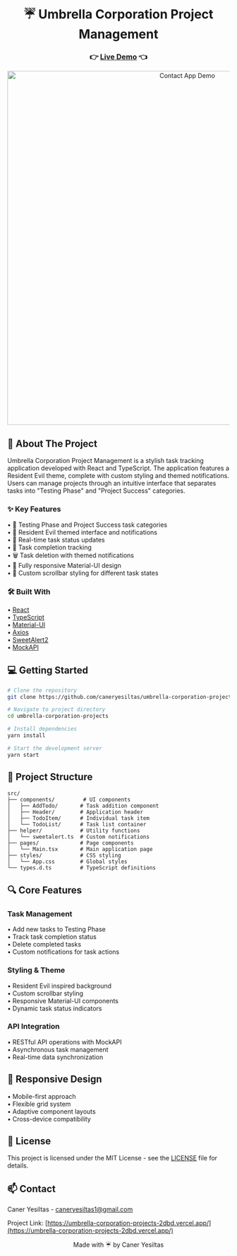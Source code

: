 <div align="center">
  <h1>☔ Umbrella Corporation Project Management</h1>
  
  <h3>
    👉 <a href="https://umbrella-corporation-projects-2dbd.vercel.app/">Live Demo</a> 👈
  </h3>
</div>

<div align="center">
    <img src="/assets/Umbrella-Projects.gif" alt="Contact App Demo" width="800"/>
</div>


## 🚀 About The Project

Umbrella Corporation Project Management is a stylish task tracking application developed with React and TypeScript. The application features a Resident Evil theme, complete with custom styling and themed notifications. Users can manage projects through an intuitive interface that separates tasks into "Testing Phase" and "Project Success" categories.

### ✨ Key Features

• 🧪 Testing Phase and Project Success task categories  
• 🦠 Resident Evil themed interface and notifications  
• 🔄 Real-time task status updates  
• 🎯 Task completion tracking  
• 🗑️ Task deletion with themed notifications  
• 📱 Fully responsive Material-UI design  
• 💉 Custom scrollbar styling for different task states

### 🛠️ Built With

• [React](https://reactjs.org/)  
• [TypeScript](https://www.typescriptlang.org/)  
• [Material-UI](https://mui.com/)  
• [Axios](https://axios-http.com/)  
• [SweetAlert2](https://sweetalert2.github.io/)  
• [MockAPI](https://mockapi.io/)

## 💻 Getting Started
```bash
# Clone the repository
git clone https://github.com/caneryesiltas/umbrella-corporation-projects.git

# Navigate to project directory
cd umbrella-corporation-projects

# Install dependencies
yarn install

# Start the development server
yarn start
```

## 📁 Project Structure
```
src/
├── components/         # UI components
│   ├── AddTodo/       # Task addition component
│   ├── Header/        # Application header
│   ├── TodoItem/      # Individual task item
│   └── TodoList/      # Task list container
├── helper/            # Utility functions
│   └── sweetalert.ts  # Custom notifications
├── pages/             # Page components
│   └── Main.tsx       # Main application page
├── styles/            # CSS styling
│   └── App.css        # Global styles
└── types.d.ts         # TypeScript definitions
```

## 🔍 Core Features

### Task Management
• Add new tasks to Testing Phase  
• Track task completion status  
• Delete completed tasks  
• Custom notifications for task actions

### Styling & Theme
• Resident Evil inspired background  
• Custom scrollbar styling  
• Responsive Material-UI components  
• Dynamic task status indicators

### API Integration
• RESTful API operations with MockAPI  
• Asynchronous task management  
• Real-time data synchronization

## 📱 Responsive Design
• Mobile-first approach  
• Flexible grid system  
• Adaptive component layouts  
• Cross-device compatibility

## 📝 License

This project is licensed under the MIT License - see the [LICENSE](LICENSE) file for details.

## 📫 Contact

Caner Yesiltas - [caneryesiltas1@gmail.com](mailto:caneryesiltas1@gmail.com)

Project Link: [https://umbrella-corporation-projects-2dbd.vercel.app/](https://umbrella-corporation-projects-2dbd.vercel.app/)


<div align="center">
  Made with ☔ by Caner Yesiltas
</div>
